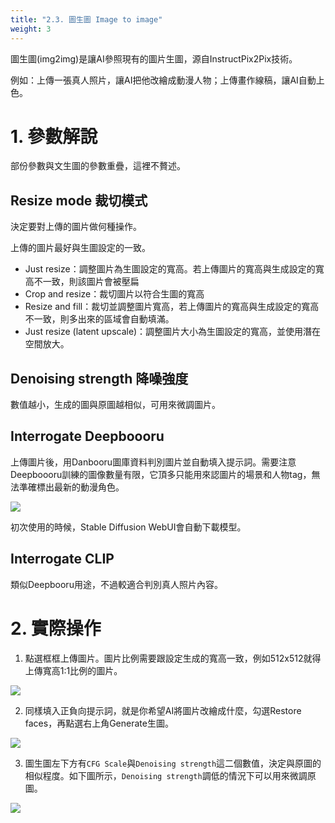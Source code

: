 ```yaml
---
title: "2.3. 圖生圖 Image to image"
weight: 3
---
```



圖生圖(img2img)是讓AI參照現有的圖片生圖，源自InstructPix2Pix技術。

例如：上傳一張真人照片，讓AI把他改繪成動漫人物；上傳畫作線稿，讓AI自動上色。


# 1. 參數解說

部份參數與文生圖的參數重疊，這裡不贅述。


## Resize mode 裁切模式

決定要對上傳的圖片做何種操作。

上傳的圖片最好與生圖設定的一致。

- Just resize：調整圖片為生圖設定的寬高。若上傳圖片的寬高與生成設定的寬高不一致，則該圖片會被壓扁
- Crop and resize：裁切圖片以符合生圖的寬高
- Resize and fill：裁切並調整圖片寬高，若上傳圖片的寬高與生成設定的寬高不一致，則多出來的區域會自動填滿。
- Just resize (latent upscale)：調整圖片大小為生圖設定的寬高，並使用潛在空間放大。


## Denoising strength 降噪強度

數值越小，生成的圖與原圖越相似，可用來微調圖片。

## Interrogate Deepboooru

上傳圖片後，用Danbooru圖庫資料判別圖片並自動填入提示詞。需要注意Deepboooru訓練的圖像數量有限，它頂多只能用來認圖片的場景和人物tag，無法準確標出最新的動漫角色。

![](../../images/LBQlhHn.webp)

初次使用的時候，Stable Diffusion WebUI會自動下載模型。

## Interrogate CLIP

類似Deepbooru用途，不過較適合判別真人照片內容。


# 2. 實際操作

1. 點選框框上傳圖片。圖片比例需要跟設定生成的寬高一致，例如512x512就得上傳寬高1:1比例的圖片。

![](../../images/67W6nEb.webp)

2. 同樣填入正負向提示詞，就是你希望AI將圖片改繪成什麼，勾選Restore faces，再點選右上角Generate生圖。

![](../../images/ao8XZVX.webp)

3. 圖生圖左下方有`CFG Scale`與`Denoising strength`這二個數值，決定與原圖的相似程度。如下圖所示，`Denoising strength`調低的情況下可以用來微調原圖。

![](../../images/kB9eYuv.webp)
